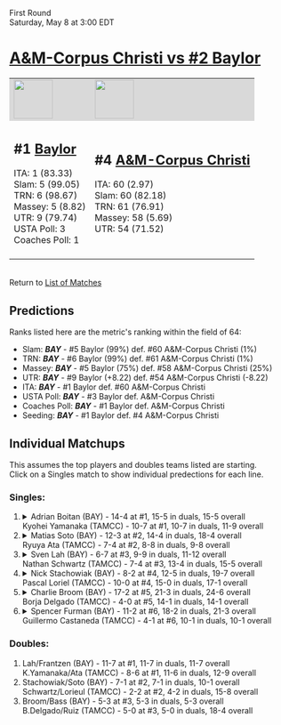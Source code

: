 First Round  
Saturday, May 8 at 3:00 EDT
# [A&M-Corpus Christi vs #2 Baylor](https://www.ncaa.com/game/5833401) 

<table>  
<tr style="background-color: #d9d9d9 !important"><td><a href="#"><img src="https://www.ncaa.com/sites/default/files/images/logos/schools/b/baylor.70.png" width="70" height="70" /></a></td><td><a href="#"><img src="https://www.ncaa.com/sites/default/files/images/logos/schools/a/am-corpus-chris.70.png" width="70" height="70" /></a></td></tr>
<tr><td>  

<h2>#1 <a href="#">Baylor</a></h2>  
ITA: 1 (83.33)<br>  
Slam: 5 (99.05)<br>  
TRN: 6 (98.67)<br>  
Massey: 5 (8.82)<br>  
UTR: 9 (79.74)<br>  
USTA Poll: 3<br>  
Coaches Poll: 1<br>  
<br>  

</td><td>  

<h2>#4 <a href="#">A&M-Corpus Christi</a></h2>  
ITA: 60 (2.97)<br>  
Slam: 60 (82.18)<br>  
TRN: 61 (76.91)<br>  
Massey: 58 (5.69)<br>  
UTR: 54 (71.52)<br>  
<br>  

</td></tr></table>  


<br>Return to [List of Matches](../index.md)  

## Predictions  

Ranks listed here are the metric's ranking within the field of 64:  
- Slam: ***BAY*** - #5 Baylor (99%) def. #60 A&M-Corpus Christi (1%)  
- TRN: ***BAY*** - #6 Baylor (99%) def. #61 A&M-Corpus Christi (1%)  
- Massey: ***BAY*** - #5 Baylor (75%) def. #58 A&M-Corpus Christi (25%)  
- UTR: ***BAY*** - #9 Baylor (+8.22) def. #54 A&M-Corpus Christi (-8.22)  
- ITA: ***BAY*** - #1 Baylor def. #60 A&M-Corpus Christi  
- USTA Poll: ***BAY*** - #3 Baylor def. A&M-Corpus Christi  
- Coaches Poll: ***BAY*** - #1 Baylor def. A&M-Corpus Christi  
- Seeding: ***BAY*** - #1 Baylor def. #4 A&M-Corpus Christi  

## Individual Matchups  
This assumes the top players and doubles teams listed are starting.  
Click on a Singles match to show individual predections for each line.  
### Singles:  

<ol>
<li><details><summary markdown="span">
Adrian Boitan (BAY) - 14-4 at #1, 15-5 in duals, 15-5 overall<br>Kyohei Yamanaka (TAMCC) - 10-7 at #1, 10-7 in duals, 11-9 overall
</summary><h4>Predictions</h4><ul>
<li>Slam: <b><i>VT</i></b> - #30 Virginia Tech (56%) def. #35 Texas Tech (44%)</li>  
</ul></details></li>
<li><details><summary markdown="span">
Matias Soto (BAY) - 12-3 at #2, 14-4 in duals, 18-4 overall<br>Ryuya Ata (TAMCC) - 7-4 at #2, 8-8 in duals, 9-8 overall
</summary><h4>Predictions</h4><ul>
<li>Slam: <b><i>VT</i></b> - #30 Virginia Tech (56%) def. #35 Texas Tech (44%)</li>  
</ul></details></li>
<li><details><summary markdown="span">
Sven Lah (BAY) - 6-7 at #3, 9-9 in duals, 11-12 overall<br>Nathan Schwartz (TAMCC) - 7-4 at #3, 13-4 in duals, 15-5 overall
</summary><h4>Predictions</h4><ul>
<li>Slam: <b><i>VT</i></b> - #30 Virginia Tech (56%) def. #35 Texas Tech (44%)</li>  
</ul></details></li>
<li><details><summary markdown="span">
Nick Stachowiak (BAY) - 8-2 at #4, 12-5 in duals, 19-7 overall<br>Pascal Loriel (TAMCC) - 10-0 at #4, 15-0 in duals, 17-1 overall
</summary><h4>Predictions</h4><ul>
<li>Slam: <b><i>VT</i></b> - #30 Virginia Tech (56%) def. #35 Texas Tech (44%)</li>  
</ul></details></li>
<li><details><summary markdown="span">
Charlie Broom (BAY) - 17-2 at #5, 21-3 in duals, 24-6 overall<br>Borja Delgado (TAMCC) - 4-0 at #5, 14-1 in duals, 14-1 overall
</summary><h4>Predictions</h4><ul>
<li>Slam: <b><i>VT</i></b> - #30 Virginia Tech (56%) def. #35 Texas Tech (44%)</li>  
</ul></details></li>
<li><details><summary markdown="span">
Spencer Furman (BAY) - 11-2 at #6, 18-2 in duals, 21-3 overall<br>Guillermo Castaneda (TAMCC) - 4-1 at #6, 10-1 in duals, 10-1 overall
</summary><h4>Predictions</h4><ul>
<li>Slam: <b><i>VT</i></b> - #30 Virginia Tech (56%) def. #35 Texas Tech (44%)</li>  
</ul></details></li>
</ol>

### Doubles:  
1. Lah/Frantzen (BAY) - 11-7 at #1, 11-7 in duals, 11-7 overall  
   K.Yamanaka/Ata (TAMCC) - 8-6 at #1, 11-6 in duals, 12-9 overall
2. Stachowiak/Soto (BAY) - 7-1 at #2, 7-1 in duals, 10-1 overall  
   Schwartz/Lorieul (TAMCC) - 2-2 at #2, 4-2 in duals, 15-8 overall
3. Broom/Bass (BAY) - 5-3 at #3, 5-3 in duals, 5-3 overall  
   B.Delgado/Ruiz (TAMCC) - 5-0 at #3, 5-0 in duals, 18-4 overall